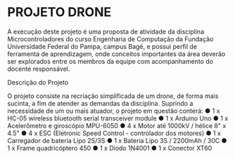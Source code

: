 # PROJETO DRONE

A execução deste projeto é uma proposta de atividade da disciplina
Microcontroladores do curso Engenharia de Computação da Fundação
Universidade Federal do Pampa, campus Bagé, e possui perfil de ferramenta
de aprendizagem, onde conceitos importantes da área deverão ser explorados
entre os membros da equipe com acompanhamento do docente responsável.

Descrição do Projeto

O projeto consiste na recriação simplificada de um drone, de forma mais
sucinta, a fim de atender as demandas da disciplina. Suprindo a necessidade
de um ou mais atuador, o projeto em questão conterá:
● 1 x HC-05 wireless bluetooth serial transceiver module
● 1 x Arduino Uno
● 1 x Acelerômetro e giroscópio MPU-6050
● 4 x Motor até 1000kV / hélice 8" x 4.5"
● 4 x ESC (Eletronic Speed Control - controlador dos motores)
● 1 x Carregador de bateria Lipo 2S/3S
● 1 x Bateria Lipo 3S / 2200mAh / 30C
● 1 x Frame quadricóptero 450
● 1 x Diodo 1N4001
● 1 x Conector XT60


